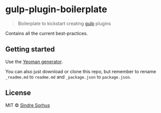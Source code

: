 # gulp-plugin-boilerplate

> Boilerplate to kickstart creating [gulp](http://gulpjs.com) plugins

Contains all the current best-practices.


## Getting started

Use the [Yeoman generator](https://github.com/sindresorhus/generator-gulp-plugin-boilerplate).

You can also just download or clone this repo, but remember to rename `_readme.md` to `readme.md` and `_package.json` to `package.json`.


## License

MIT © [Sindre Sorhus](http://sindresorhus.com)
